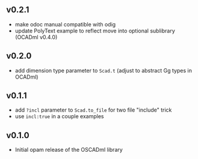 ## v0.2.1

- make odoc manual compatible with odig
- update PolyText example to reflect move into optional sublibrary (OCADml v0.4.0)

## v0.2.0

- add dimension type parameter to `Scad.t` (adjust to abstract Gg types in OCADml)

## v0.1.1

- add `?incl` parameter to `Scad.to_file` for two file "include" trick
- use `incl:true` in a couple examples

## v0.1.0

- Initial opam release of the OSCADml library
